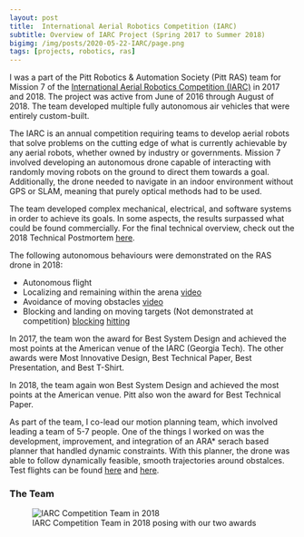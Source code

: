 ```yaml
---
layout: post
title:  International Aerial Robotics Competition (IARC)
subtitle: Overview of IARC Project (Spring 2017 to Summer 2018)
bigimg: /img/posts/2020-05-22-IARC/page.png
tags: [projects, robotics, ras]
---
```


I was a part of the Pitt Robotics & Automation Society (Pitt RAS) team for Mission 7 of the [International Aerial Robotics Competition (IARC)](http://www.aerialroboticscompetition.org) in 2017 and 2018. The project was active from June of 2016 through August of 2018. The team developed multiple fully autonomous air vehicles that were entirely custom-built.

The IARC is an annual competition requiring teams to develop aerial robots that solve problems on the cutting edge of what is currently achievable by any aerial robots, whether owned by industry or governments. Mission 7 involved developing an autonomous drone capable of interacting with randomly moving robots on the ground to direct them towards a goal. Additionally, the drone needed to navigate in an indoor environment without GPS or SLAM, meaning that purely optical methods had to be used.

The team developed complex mechanical, electrical, and software systems in order to achieve its goals. In some aspects, the results surpassed what could be found commercially. For the final technical overview, check out the 2018 Technical Postmortem [here](http://pittras.org/projects/iarc/2018/08/10/update-iarc-technical-postmortem.html).

The following autonomous behaviours were demonstrated on the RAS drone in 2018:

* Autonomous flight
* Localizing and remaining within the arena [video](https://youtu.be/9l7DOeNJ3So)
* Avoidance of moving obstacles [video](https://youtu.be/m67g71pt6yk)
* Blocking and landing on moving targets (Not demonstrated at competition) [blocking](https://youtu.be/0w_acYpwZiE) [hitting](https://youtu.be/EI7F6Hz41PI)

In 2017, the team won the award for Best System Design and achieved the most points at the American venue of the IARC (Georgia Tech). The other awards were Most Innovative Design, Best Technical Paper, Best Presentation, and Best T-Shirt.

In 2018, the team again won Best System Design and achieved the most points at the American venue. Pitt also won the award for Best Technical Paper.

As part of the team, I co-lead our motion planning team, which involved leading a team of 5-7 people. One of the things I worked on was the development, improvement, and integration of an ARA* serach based planner that handled dynamic constraints. With this planner, the drone was able to follow dynamically feasible, smooth trajectories around obstalces. Test flights can be found [here](https://youtu.be/jCbuJlQwMMQ) and [here](https://youtu.be/OvSiiFBA1Lc).

### The Team
<figure>
 <img src="/img/posts/2020-05-22-IARC/team.jpeg" alt="IARC Competition Team in 2018" />
 <figcaption>
 IARC Competition Team in 2018 posing with our two awards
 </figcaption>
</figure>
